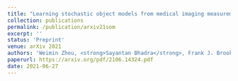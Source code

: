 ```yaml
---
title: "Learning stochastic object models from medical imaging measurements by use of advanced AmbientGANs"
collection: publications
permalink: /publication/arxiv21som
excerpt: ''
status: 'Preprint'
venue: arXiv 2021
authors: 'Weimin Zhou, <strong>Sayantan Bhadra</strong>, Frank J. Brooks, Hua Li, Mark A. Anastasio'
paperurl: https://arxiv.org/pdf/2106.14324.pdf
date: 2021-06-27
---
```

